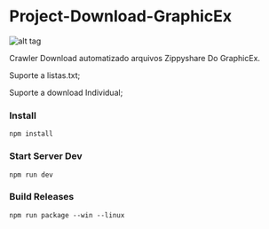 # Project-Download-GraphicEx

![alt tag](https://raw.githubusercontent.com/tharyckgusmao/Project-Download-GraphicEx/edit/master/graphicexDownload.png)


Crawler Download automatizado arquivos Zippyshare Do GraphicEx.

Suporte a listas.txt;

Suporte a download Individual;



### Install

```
npm install

```
### Start Server Dev
  
 ```
npm run dev

```

### Build Releases

 ```
npm run package --win --linux

```
